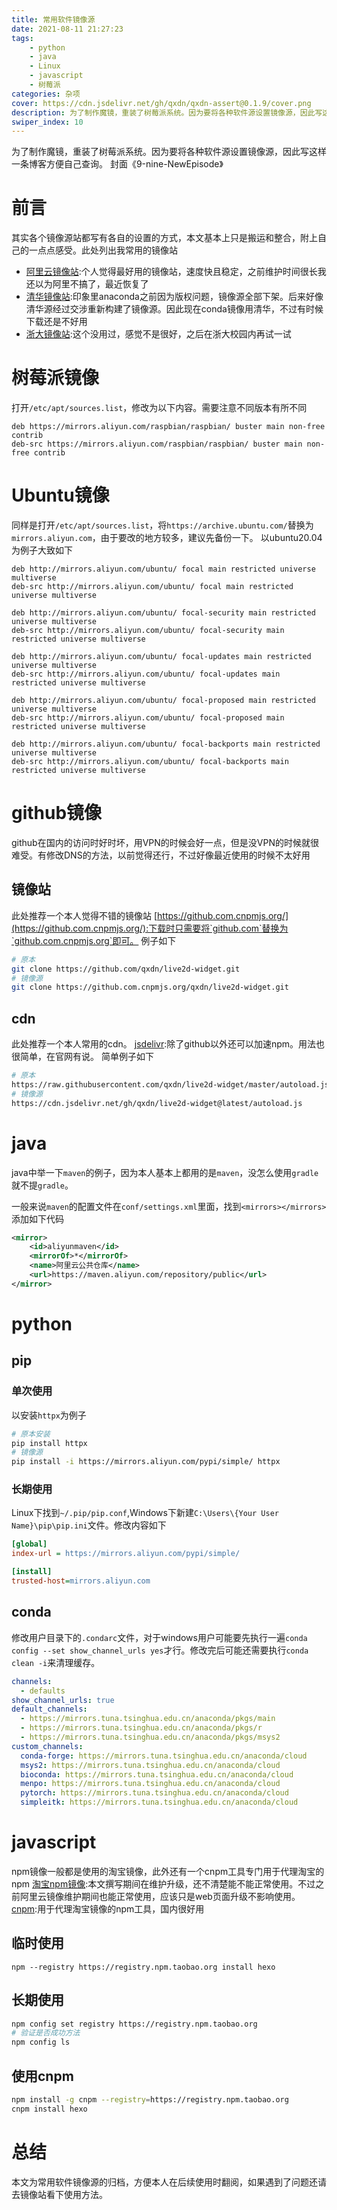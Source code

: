 ```yaml
---
title: 常用软件镜像源
date: 2021-08-11 21:27:23
tags:
    - python
    - java
    - Linux
    - javascript
    - 树莓派
categories: 杂项
cover: https://cdn.jsdelivr.net/gh/qxdn/qxdn-assert@0.1.9/cover.png
description: 为了制作魔镜，重装了树莓派系统。因为要将各种软件源设置镜像源，因此写这样一条博客方便自己查询
swiper_index: 10
---
```


为了制作魔镜，重装了树莓派系统。因为要将各种软件源设置镜像源，因此写这样一条博客方便自己查询。
封面《9-nine-NewEpisode》
<!--more-->

# 前言
其实各个镜像源站都写有各自的设置的方式，本文基本上只是搬运和整合，附上自己的一点点感受。此处列出我常用的镜像站
- [阿里云镜像站](https://developer.aliyun.com/mirror/):个人觉得最好用的镜像站，速度快且稳定，之前维护时间很长我还以为阿里不搞了，最近恢复了
- [清华镜像站](https://mirrors.tuna.tsinghua.edu.cn/):印象里anaconda之前因为版权问题，镜像源全部下架。后来好像清华源经过交涉重新构建了镜像源。因此现在conda镜像用清华，不过有时候下载还是不好用
- [浙大镜像站](http://mirrors.zju.edu.cn/):这个没用过，感觉不是很好，之后在浙大校园内再试一试

# 树莓派镜像
打开`/etc/apt/sources.list`，修改为以下内容。需要注意不同版本有所不同
```
deb https://mirrors.aliyun.com/raspbian/raspbian/ buster main non-free contrib
deb-src https://mirrors.aliyun.com/raspbian/raspbian/ buster main non-free contrib
```

# Ubuntu镜像
同样是打开`/etc/apt/sources.list`，将`https://archive.ubuntu.com/`替换为`mirrors.aliyun.com`，由于要改的地方较多，建议先备份一下。
以ubuntu20.04为例子大致如下
```
deb http://mirrors.aliyun.com/ubuntu/ focal main restricted universe multiverse
deb-src http://mirrors.aliyun.com/ubuntu/ focal main restricted universe multiverse

deb http://mirrors.aliyun.com/ubuntu/ focal-security main restricted universe multiverse
deb-src http://mirrors.aliyun.com/ubuntu/ focal-security main restricted universe multiverse

deb http://mirrors.aliyun.com/ubuntu/ focal-updates main restricted universe multiverse
deb-src http://mirrors.aliyun.com/ubuntu/ focal-updates main restricted universe multiverse

deb http://mirrors.aliyun.com/ubuntu/ focal-proposed main restricted universe multiverse
deb-src http://mirrors.aliyun.com/ubuntu/ focal-proposed main restricted universe multiverse

deb http://mirrors.aliyun.com/ubuntu/ focal-backports main restricted universe multiverse
deb-src http://mirrors.aliyun.com/ubuntu/ focal-backports main restricted universe multiverse
```

# github镜像
github在国内的访问时好时坏，用VPN的时候会好一点，但是没VPN的时候就很难受。有修改DNS的方法，以前觉得还行，不过好像最近使用的时候不太好用

## 镜像站
此处推荐一个本人觉得不错的镜像站
[https://github.com.cnpmjs.org/](https://github.com.cnpmjs.org/):下载时只需要将`github.com`替换为`github.com.cnpmjs.org`即可。
例子如下
```bash
# 原本
git clone https://github.com/qxdn/live2d-widget.git
# 镜像源
git clone https://github.com.cnpmjs.org/qxdn/live2d-widget.git
```
## cdn
此处推荐一个本人常用的cdn。
[jsdelivr](https://www.jsdelivr.com/):除了github以外还可以加速npm。用法也很简单，在官网有说。
简单例子如下
```bash
# 原本
https://raw.githubusercontent.com/qxdn/live2d-widget/master/autoload.js
# 镜像源
https://cdn.jsdelivr.net/gh/qxdn/live2d-widget@latest/autoload.js
```

# java
java中举一下`maven`的例子，因为本人基本上都用的是`maven`，没怎么使用`gradle`就不提`gradle`。

一般来说`maven`的配置文件在`conf/settings.xml`里面，找到`<mirrors></mirrors>`添加如下代码
```xml
<mirror>
    <id>aliyunmaven</id>
    <mirrorOf>*</mirrorOf>
    <name>阿里云公共仓库</name>
    <url>https://maven.aliyun.com/repository/public</url>
</mirror>
```

# python

## pip
### 单次使用
以安装`httpx`为例子
```bash
# 原本安装
pip install httpx
# 镜像源
pip install -i https://mirrors.aliyun.com/pypi/simple/ httpx
```
### 长期使用
Linux下找到`~/.pip/pip.conf`,Windows下新建`C:\Users\{Your User Name}\pip\pip.ini`文件。修改内容如下
```ini
[global]
index-url = https://mirrors.aliyun.com/pypi/simple/

[install]
trusted-host=mirrors.aliyun.com
```

## conda
修改用户目录下的`.condarc`文件，对于windows用户可能要先执行一遍`conda config --set show_channel_urls yes`才行。修改完后可能还需要执行`conda clean -i`来清理缓存。
```yaml
channels:
  - defaults
show_channel_urls: true
default_channels:
  - https://mirrors.tuna.tsinghua.edu.cn/anaconda/pkgs/main
  - https://mirrors.tuna.tsinghua.edu.cn/anaconda/pkgs/r
  - https://mirrors.tuna.tsinghua.edu.cn/anaconda/pkgs/msys2
custom_channels:
  conda-forge: https://mirrors.tuna.tsinghua.edu.cn/anaconda/cloud
  msys2: https://mirrors.tuna.tsinghua.edu.cn/anaconda/cloud
  bioconda: https://mirrors.tuna.tsinghua.edu.cn/anaconda/cloud
  menpo: https://mirrors.tuna.tsinghua.edu.cn/anaconda/cloud
  pytorch: https://mirrors.tuna.tsinghua.edu.cn/anaconda/cloud
  simpleitk: https://mirrors.tuna.tsinghua.edu.cn/anaconda/cloud
```

# javascript
npm镜像一般都是使用的淘宝镜像，此外还有一个cnpm工具专门用于代理淘宝的npm
[淘宝npm镜像](http://npm.taobao.org/):本文撰写期间在维护升级，还不清楚能不能正常使用。不过之前阿里云镜像维护期间也能正常使用，应该只是web页面升级不影响使用。
[cnpm](https://cnpmjs.org/):用于代理淘宝镜像的npm工具，国内很好用
## 临时使用
```
npm --registry https://registry.npm.taobao.org install hexo
```
## 长期使用
```bash
npm config set registry https://registry.npm.taobao.org
# 验证是否成功方法
npm config ls
```

## 使用cnpm
```bash
npm install -g cnpm --registry=https://registry.npm.taobao.org
cnpm install hexo
```

# 总结
本文为常用软件镜像源的归档，方便本人在后续使用时翻阅，如果遇到了问题还请去镜像站看下使用方法。



